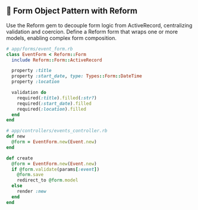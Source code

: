 ## 📝 Form Object Pattern with Reform

Use the Reform gem to decouple form logic from ActiveRecord, centralizing validation and coercion. Define a Reform form that wraps one or more models, enabling complex form composition.

```ruby
# app/forms/event_form.rb
class EventForm < Reform::Form
  include Reform::Form::ActiveRecord

  property :title
  property :start_date, type: Types::Form::DateTime
  property :location

  validation do
    required(:title).filled(:str?)
    required(:start_date).filled
    required(:location).filled
  end
end
```

```ruby
# app/controllers/events_controller.rb
def new
  @form = EventForm.new(Event.new)
end

def create
  @form = EventForm.new(Event.new)
  if @form.validate(params[:event])
    @form.save
    redirect_to @form.model
  else
    render :new
  end
end
```